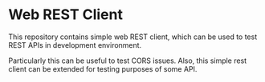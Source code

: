 # Web REST Client
This repository contains simple web REST client, which can be used to test REST APIs in development environment.

Particularly this can be useful to test CORS issues. Also, this simple rest client can be extended for testing purposes of some API.
